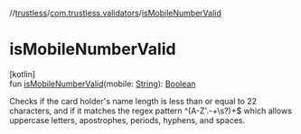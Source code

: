 //[trustless](../../index.md)/[com.trustless.validators](index.md)/[isMobileNumberValid](is-mobile-number-valid.md)

# isMobileNumberValid

[kotlin]\
fun [isMobileNumberValid](is-mobile-number-valid.md)(mobile: [String](https://kotlinlang.org/api/latest/jvm/stdlib/kotlin/-string/index.html)): [Boolean](https://kotlinlang.org/api/latest/jvm/stdlib/kotlin/-boolean/index.html)

Checks if the card holder's name length is less than or equal to 22 characters, and if it matches the regex pattern ^(A-Z'.-+\s?)+$ which allows uppercase letters, apostrophes, periods, hyphens, and spaces.
